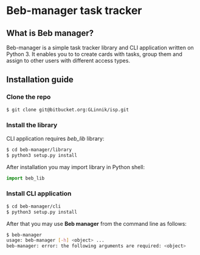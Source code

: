 # Beb-manager task tracker #

## What is **Beb manager**? ##

Beb-manager is a simple task tracker library and CLI application written on Python 3. It enables you to to create cards with tasks, group them and assign to other users with different access types.

## Installation guide ##

### Clone the repo ###

```bash
$ git clone git@bitbucket.org:GLinnik/isp.git
```

### Install the library ###
CLI application requires *beb_lib* library:

```bash
$ cd beb-manager/library
$ python3 setup.py install
```

After installation you may import library in Python shell:

```python
import beb_lib
```

### Install CLI application

```bash
$ cd beb-manager/cli
$ python3 setup.py install
```

After that you may use **Beb manager** from the command line as follows:

```bash
$ beb-manager
usage: beb-manager [-h] <object> ...
beb-manager: error: the following arguments are required: <object>
```
